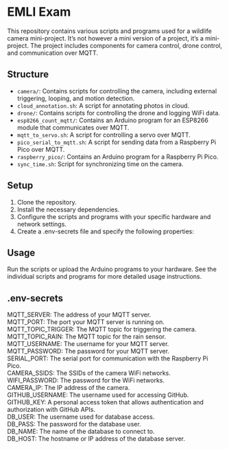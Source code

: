 # EMLI Exam
This repository contains various scripts and programs used for a wildlife camera mini-project. It’s not however a mini version of a project, it’s a mini-project. The project includes components for camera control, drone control, and communication over MQTT.


## Structure
- `camera/`: Contains scripts for controlling the camera, including external triggering, looping, and motion detection.
- `cloud_annotation.sh`: A script for annotating photos in cloud.
- `drone/`: Contains scripts for controlling the drone and logging WiFi data.
- `esp8266_count_mqtt/`: Contains an Arduino program for an ESP8266 module that communicates over MQTT.
- `mqtt_to_servo.sh`: A script for controlling a servo over MQTT.
- `pico_serial_to_mqtt.sh`: A script for sending data from a Raspberry Pi Pico over MQTT.
- `raspberry_pico/`: Contains an Arduino program for a Raspberry Pi Pico.
- `sync_time.sh`: Script for synchronizing time on the camera.


## Setup
1. Clone the repository.
2. Install the necessary dependencies.
3. Configure the scripts and programs with your specific hardware and network settings.
4. Create a .env-secrets file and specify the following properties:


## Usage
Run the scripts or upload the Arduino programs to your hardware. See the individual scripts and programs for more detailed usage instructions.

## .env-secrets
MQTT_SERVER: The address of your MQTT server.  
MQTT_PORT: The port your MQTT server is running on.  
MQTT_TOPIC_TRIGGER: The MQTT topic for triggering the camera.  
MQTT_TOPIC_RAIN: The MQTT topic for the rain sensor.  
MQTT_USERNAME: The username for your MQTT server.  
MQTT_PASSWORD: The password for your MQTT server.  
SERIAL_PORT: The serial port for communication with the Raspberry Pi Pico.  
CAMERA_SSIDS: The SSIDs of the camera WiFi networks.  
WIFI_PASSWORD: The password for the WiFi networks.  
CAMERA_IP: The IP address of the camera.  
GITHUB_USERNAME: The username used for accessing GitHub.  
GITHUB_KEY: A personal access token that allows authentication and authorization with GitHub APIs.  
DB_USER: The username used for database access.  
DB_PASS: The password for the database user.  
DB_NAME: The name of the database to connect to.  
DB_HOST: The hostname or IP address of the database server.  

